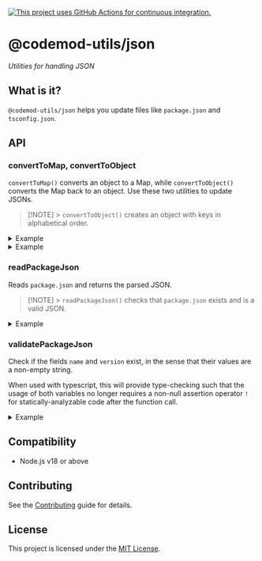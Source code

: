 [![This project uses GitHub Actions for continuous integration.](https://github.com/ijlee2/codemod-utils/actions/workflows/ci.yml/badge.svg)](https://github.com/ijlee2/codemod-utils/actions/workflows/ci.yml)

# @codemod-utils/json

_Utilities for handling JSON_

## What is it?

`@codemod-utils/json` helps you update files like `package.json` and `tsconfig.json`.

## API

### convertToMap, convertToObject

`convertToMap()` converts an object to a Map, while `convertToObject()` converts the Map back to an object. Use these two utilities to update JSONs.

> [!NOTE] > `convertToObject()` creates an object with keys in alphabetical order.

<details>

<summary>Example</summary>

Remove dependencies (if they exist) from `package.json`.

```ts
const dependencies = convertToMap(packageJson["dependencies"]);

const packagesToDelete = [
  "@embroider/macros",
  "ember-auto-import",
  "ember-cli-babel",
  "ember-cli-htmlbars",
];

packagesToDelete.forEach((packageName) => {
  dependencies.delete(packageName);
});

packageJson["dependencies"] = convertToObject(dependencies);
```

</details>

<details>

<summary>Example</summary>

Configure `tsconfig.json` in an Ember app.

```ts
const compilerOptions = convertToMap(tsConfigJson["compilerOptions"]);

compilerOptions.set("paths", {
  [`${appName}/tests/*`]: ["tests/*"],
  [`${appName}/*`]: ["app/*"],
  "*": ["types/*"],
});

tsConfigJson["compilerOptions"] = convertToObject(compilerOptions);
```

</details>

### readPackageJson

Reads `package.json` and returns the parsed JSON.

> [!NOTE] > `readPackageJson()` checks that `package.json` exists and is a valid JSON.

<details>

<summary>Example</summary>

Check if the project, against which the codemod is run, has `typescript` as a dependency.

```ts
import { readPackageJson } from "@codemod-utils/json";

const { dependencies, devDependencies } = readPackageJson({
  projectRoot,
});

const projectDependencies = new Map([
  ...Object.entries(dependencies ?? {}),
  ...Object.entries(devDependencies ?? {}),
]);

const hasTypeScript = projectDependencies.has("typescript");
```

</details>

### validatePackageJson

Check if the fields `name` and `version` exist, in the sense that their values are a non-empty string.

When used with typescript, this will provide type-checking such that the usage of both variables no longer requires a non-null assertion operator `!` for statically-analyzable code after the function call.

<details>

<summary>Example</summary>

```js
import { readPackageJson, validatePackageJson } from "@codemod-utils/json";

const packageJson = readPackageJson({
  projectRoot,
});

validatePackageJson(packageJson);

const { name, version } = packageJson;
```

</details>

## Compatibility

- Node.js v18 or above

## Contributing

See the [Contributing](../../CONTRIBUTING.md) guide for details.

## License

This project is licensed under the [MIT License](LICENSE.md).
